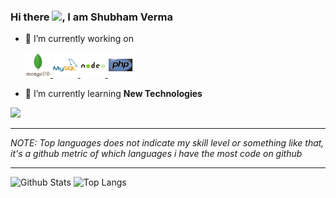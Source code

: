 ### Hi there <img src="https://raw.githubusercontent.com/MartinHeinz/MartinHeinz/master/wave.gif" width="30px">, I am Shubham Verma

- 🔭 I’m currently working on <p align="left"> <a href="https://www.mongodb.com/" target="_blank" rel="noreferrer"> <img src="https://raw.githubusercontent.com/devicons/devicon/master/icons/mongodb/mongodb-original-wordmark.svg" alt="mongodb" width="40" height="40"/> </a> <a href="https://www.mysql.com/" target="_blank" rel="noreferrer"> <img src="https://raw.githubusercontent.com/devicons/devicon/master/icons/mysql/mysql-original-wordmark.svg" alt="mysql" width="40" height="40"/> </a> <a href="https://nodejs.org" target="_blank" rel="noreferrer"> <img src="https://raw.githubusercontent.com/devicons/devicon/master/icons/nodejs/nodejs-original-wordmark.svg" alt="nodejs" width="40" height="40"/> </a> <a href="https://www.php.net" target="_blank" rel="noreferrer"> <img src="https://raw.githubusercontent.com/devicons/devicon/master/icons/php/php-original.svg" alt="php" width="40" height="40"/> </a> </p>
- 🌱 I’m currently learning <strong>New Technologies</strong>

![](https://komarev.com/ghpvc/?username=shubhamverma73&label=PROFILE+VIEWS)

<!-- DEVTO:START -->
<!-- DEVTO:END -->

---

_NOTE: Top languages does not indicate my skill level or something like that, it's a github metric of which languages i have the most code on github_

---

![Github Stats](https://github-readme-stats.vercel.app/api?username=shubhamverma73&count_private=true&show_icons=true&include_all_commits=true)
![Top Langs](https://github-readme-stats.vercel.app/api/top-langs/?username=shubhamverma73&hide=TeX&layout=compact)

[twitter]: https://twitter.com/shubham150591
[linkedin]: https://www.linkedin.com/in/https://www.linkedin.com/in/shubham-verma-05b58b3a/
<!--
**shubhamverma73/shubhamverma73** is a ✨ _special_ ✨ repository because its `README.md` (this file) appears on your GitHub profile.

Here are some ideas to get you started:

- 🔭 I’m currently working on ...
- 🌱 I’m currently learning ...
- 👯 I’m looking to collaborate on ...
- 🤔 I’m looking for help with ...
- 💬 Ask me about ...
- 📫 How to reach me: ...
- 😄 Pronouns: ...
- ⚡ Fun fact: ...
-->
